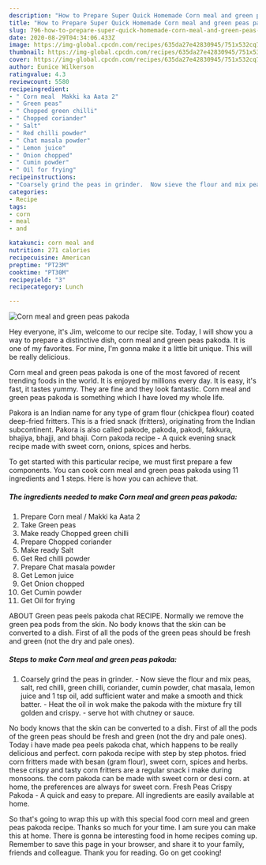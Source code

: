 ```yaml
---
description: "How to Prepare Super Quick Homemade Corn meal and green peas pakoda"
title: "How to Prepare Super Quick Homemade Corn meal and green peas pakoda"
slug: 796-how-to-prepare-super-quick-homemade-corn-meal-and-green-peas-pakoda
date: 2020-08-29T04:34:06.433Z
image: https://img-global.cpcdn.com/recipes/635da27e42830945/751x532cq70/corn-meal-and-green-peas-pakoda-recipe-main-photo.jpg
thumbnail: https://img-global.cpcdn.com/recipes/635da27e42830945/751x532cq70/corn-meal-and-green-peas-pakoda-recipe-main-photo.jpg
cover: https://img-global.cpcdn.com/recipes/635da27e42830945/751x532cq70/corn-meal-and-green-peas-pakoda-recipe-main-photo.jpg
author: Eunice Wilkerson
ratingvalue: 4.3
reviewcount: 5580
recipeingredient:
- " Corn meal  Makki ka Aata 2"
- " Green peas"
- " Chopped green chilli"
- " Chopped coriander"
- " Salt"
- " Red chilli powder"
- " Chat masala powder"
- " Lemon juice"
- " Onion chopped"
- " Cumin powder"
- " Oil for frying"
recipeinstructions:
- "Coarsely grind the peas in grinder.  Now sieve the flour and mix peas, salt, red chilli, green chilli, coriander, cumin powder, chat masala, lemon juice and 1 tsp oil, add sufficient water and make a smooth and thick batter.  Heat the oil in wok make the pakoda with the mixture fry till golden and crispy. serve hot with chutney or sauce."
categories:
- Recipe
tags:
- corn
- meal
- and

katakunci: corn meal and 
nutrition: 271 calories
recipecuisine: American
preptime: "PT23M"
cooktime: "PT30M"
recipeyield: "3"
recipecategory: Lunch

---
```



![Corn meal and green peas pakoda](https://img-global.cpcdn.com/recipes/635da27e42830945/751x532cq70/corn-meal-and-green-peas-pakoda-recipe-main-photo.jpg)

Hey everyone, it's Jim, welcome to our recipe site. Today, I will show you a way to prepare a distinctive dish, corn meal and green peas pakoda. It is one of my favorites. For mine, I'm gonna make it a little bit unique. This will be really delicious.

Corn meal and green peas pakoda is one of the most favored of recent trending foods in the world. It is enjoyed by millions every day. It is easy, it's fast, it tastes yummy. They are fine and they look fantastic. Corn meal and green peas pakoda is something which I have loved my whole life.

Pakora is an Indian name for any type of gram flour (chickpea flour) coated deep-fried fritters. This is a fried snack (fritters), originating from the Indian subcontinent. Pakora is also called pakode, pakoda, pakodi, fakkura, bhajiya, bhajji, and bhaji. Corn pakoda recipe - A quick evening snack recipe made with sweet corn, onions, spices and herbs.


To get started with this particular recipe, we must first prepare a few components. You can cook corn meal and green peas pakoda using 11 ingredients and 1 steps. Here is how you can achieve that.

<!--inarticleads1-->

##### The ingredients needed to make Corn meal and green peas pakoda:

1. Prepare  Corn meal / Makki ka Aata 2
1. Take  Green peas
1. Make ready  Chopped green chilli
1. Prepare  Chopped coriander
1. Make ready  Salt
1. Get  Red chilli powder
1. Prepare  Chat masala powder
1. Get  Lemon juice
1. Get  Onion chopped
1. Get  Cumin powder
1. Get  Oil for frying


ABOUT Green peas peels pakoda chat RECIPE. Normally we remove the green pea pods from the skin. No body knows that the skin can be converted to a dish. First of all the pods of the green peas should be fresh and green (not the dry and pale ones). 

<!--inarticleads2-->

##### Steps to make Corn meal and green peas pakoda:

1. Coarsely grind the peas in grinder. -  Now sieve the flour and mix peas, salt, red chilli, green chilli, coriander, cumin powder, chat masala, lemon juice and 1 tsp oil, add sufficient water and make a smooth and thick batter. -  Heat the oil in wok make the pakoda with the mixture fry till golden and crispy. - serve hot with chutney or sauce.


No body knows that the skin can be converted to a dish. First of all the pods of the green peas should be fresh and green (not the dry and pale ones). Today i have made pea peels pakoda chat, which happens to be really delicious and perfect. corn pakoda recipe with step by step photos. fried corn fritters made with besan (gram flour), sweet corn, spices and herbs. these crispy and tasty corn fritters are a regular snack i make during monsoons. the corn pakoda can be made with sweet corn or desi corn. at home, the preferences are always for sweet corn. Fresh Peas Crispy Pakoda - A quick and easy to prepare. All ingredients are easily available at home. 

So that's going to wrap this up with this special food corn meal and green peas pakoda recipe. Thanks so much for your time. I am sure you can make this at home. There is gonna be interesting food in home recipes coming up. Remember to save this page in your browser, and share it to your family, friends and colleague. Thank you for reading. Go on get cooking!
